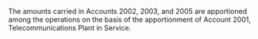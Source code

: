 The amounts carried in Accounts 2002, 2003, and 2005 are apportioned among the operations on the basis of the apportionment of Account 2001, Telecommunications Plant in Service.


